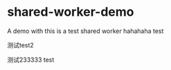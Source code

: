 # shared-worker-demo
A demo with this is a test shared worker  hahahaha
test

测试test2


测试233333
test
